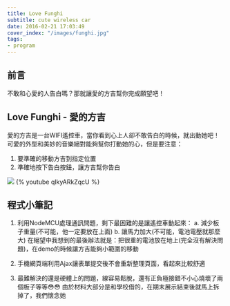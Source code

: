 ```yaml
---
title: Love Funghi
subtitle: cute wireless car
date: 2016-02-21 17:03:49
cover_index: "/images/funghi.jpg"
tags:
- program
---
```

## 前言
不敢和心愛的人告白嗎？那就讓愛的方吉幫你完成願望吧！

## Love Funghi - 愛的方吉
愛的方吉是一台WIFI遙控車，當你看到心上人卻不敢告白的時候，就出動她吧！
可愛的外型和美妙的音樂絕對能夠幫你打動她的心，但是要注意：
1. 要準確的移動方吉到指定位置
2. 準確地按下告白按鈕，讓方吉幫你告白

<a href="https://github.com/aekly268/LoveFunghi"><img class="itch_and_ghcard" src="https://gh-card.dev/repos/aekly268/LoveFunghi.svg"></a>
{% youtube qIkyARkZqcU %}
<br>
## 程式小筆記
1. 利用NodeMCU處理通訊問題，剩下最困難的是讓遙控車動起來：
a. 減少板子重量(不可能，他一定要放在上面)
b. 讓馬力加大(不可能，電池電壓就那麼大)
在絕望中我想到的最後辦法就是：把很重的電池放在地上(完全沒有解決問題)，在demo的時候讓方吉能夠小範圍的移動

2. 手機網頁端利用Ajax讓表單提交後不會重新整理頁面，看起來比較舒適
3. 最難解決的還是硬體上的問題，線容易鬆脫，還有正負極接錯不小心燒壞了兩個板子等等😳😳
由於材料大部分是和學校借的，在期末展示結束後就馬上拆掉了，我們懷念她
